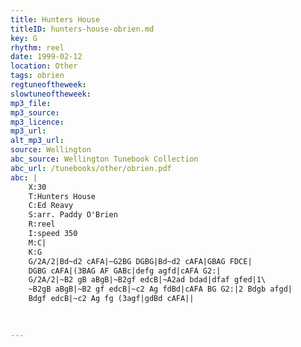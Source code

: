 ```yaml
---
title: Hunters House
titleID: hunters-house-obrien.md
key: G
rhythm: reel
date: 1999-02-12
location: Other
tags: obrien
regtuneoftheweek:
slowtuneoftheweek:
mp3_file:
mp3_source:
mp3_licence:
mp3_url:
alt_mp3_url:
source: Wellington
abc_source: Wellington Tunebook Collection
abc_url: /tunebooks/other/obrien.pdf
abc: |
    X:30
    T:Hunters House
    C:Ed Reavy
    S:arr. Paddy O'Brien
    R:reel
    I:speed 350
    M:C|
    K:G
    G/2A/2|Bd~d2 cAFA|~G2BG DGBG|Bd~d2 cAFA|GBAG FDCE|
    DGBG cAFA|(3BAG AF GABc|defg agfd|cAFA G2:|
    G/2A/2|~B2 gB aBgB|~B2gf edcB|~A2ad bdad|dfaf gfed|1\
    ~B2gB aBgB|~B2 gf edcB|~c2 Ag fdBd|cAFA BG G2:|2 Bdgb afgd|
    Bdgf edcB|~c2 Ag fg (3agf|gdBd cAFA||
    
    

---
```

